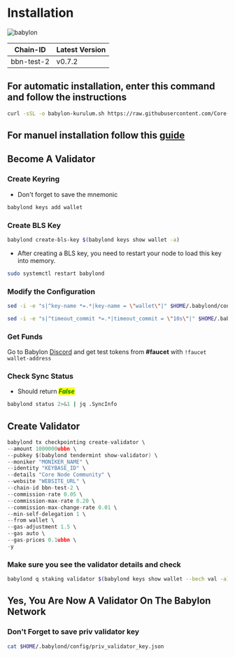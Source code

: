 # Installation

![babylon](https://github.com/Core-Node-Team/Gitbook/assets/108215275/fe72b6b0-bd7b-4c56-b94c-57c7c7e21eac)

| Chain-ID | Latest Version |
| ------------- | --------- |
| bbn-test-2 | v0.7.2 |

## For automatic installation, enter this command and follow the instructions

```bash
curl -sSL -o babylon-kurulum.sh https://raw.githubusercontent.com/Core-Node-Team/Testnet-TR/main/Babylon/babylon.sh && chmod +x babylon-kurulum.sh && bash ./babylon-kurulum.sh && source $HOME/.bash_profile
```

## For manuel installation follow this [guide](manuel-install.md)

## Become A Validator

### Create Keyring

* Don't forget to save the mnemonic

```bash
babylond keys add wallet
```

### Create BLS Key

```bash
babylond create-bls-key $(babylond keys show wallet -a)
```

* After creating a BLS key, you need to restart your node to load this key into memory.

```bash
sudo systemctl restart babylond
```

### Modify the Configuration

```bash
sed -i -e "s|^key-name *=.*|key-name = \"wallet\"|" $HOME/.babylond/config/app.toml

sed -i -e "s|^timeout_commit *=.*|timeout_commit = \"10s\"|" $HOME/.babylond/config/config.toml
```

### Get Funds

Go to Babylon [Discord](https://discord.gg/babylonglobal) and get test tokens from **#faucet** with `!faucet wallet-address`

### Check Sync Status

* Should return _<mark style="color:green;">**False**</mark>_

```bash
babylond status 2>&1 | jq .SyncInfo
```

## Create Validator

```go
babylond tx checkpointing create-validator \
--amount 1000000ubbn \
--pubkey $(babylond tendermint show-validator) \
--moniker "MONIKER_NAME" \
--identity "KEYBASE_ID" \
--details "Core Node Community" \
--website "WEBSITE_URL" \
--chain-id bbn-test-2 \
--commission-rate 0.05 \
--commission-max-rate 0.20 \
--commission-max-change-rate 0.01 \
--min-self-delegation 1 \
--from wallet \
--gas-adjustment 1.5 \
--gas auto \
--gas-prices 0.1ubbn \
-y
```

### Make sure you see the validator details and check

```bash
babylond q staking validator $(babylond keys show wallet --bech val -a)
```

## Yes, You Are Now A Validator On The Babylon Network

### Don't Forget to save priv validator key

```bash
cat $HOME/.babylond/config/priv_validator_key.json
```

